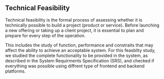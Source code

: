 ## Technical Feasibility

Technical feasibility is the formal process of assessing whether it is technically possible to build a project (product or service). Before launching a new offering or taking up a client project, it is essential to plan and prepare for every step of the operation.

This includes the study of function, performance and constraits that may affect the ability to achieve an acceptable system. For this feasblity study, we studied the complete functionality to be provided in the system, as described in the System Requirments Specification (SRS), and checked if everything was possible using diffrent type of frontend and backend platforms.
